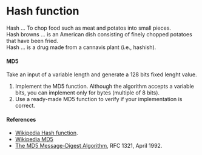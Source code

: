 # Hash function

Hash ... To chop food such as meat and potatos into small pieces.  
Hash browns ... is an American dish consisting of finely chopped potatoes that have been fried.  
Hash ... is a drug made from a cannavis plant (i.e., hashish).


#### MD5

Take an input of a variable length and generate a 128 bits fixed lenght value.

1. Implement the MD5 function. Although the algorithm accepts a variable bits, you can implement only for bytes (multiple of 8 bits).
2. Use a ready-made MD5 function to verify if your implementation is correct.


#### References

- [Wikipedia Hash function](https://en.wikipedia.org/wiki/Hash_function).
- [Wikipedia MD5](https://en.wikipedia.org/wiki/MD5)
- [The MD5 Message-Digest Algorithm](https://www.ietf.org/rfc/rfc1321.txt), RFC 1321, April 1992.

